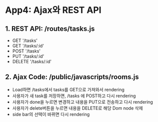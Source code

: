 # App4: Ajax와 REST API


## 1. REST API: /routes/tasks.js
- GET '/tasks'
- GET '/tasks/:id'
- POST '/tasks'
- PUT '/tasks/:id'
- DELETE '/tasks/:id'

## 2. Ajax Code: /public/javascripts/rooms.js
- Load하면 /tasks에서 tasks를 GET으로 가져와서 rendering
- 사용자가 새 task를 저장하면, /tasks 에 POST하고 다시 rendering
- 사용자가 done을 누르면 변경하고 내용을 PUT으로 전송하고 다시 rendering
- 사용자가 delete버튼을 누르면 내용을 DELETE로 해당 Dom node 삭제
- side bar의 선택이 바뀌면 다시 rendering
